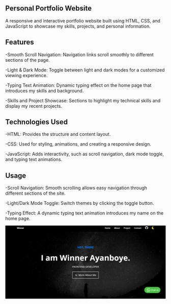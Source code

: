 ## Personal Portfolio Website

A responsive and interactive portfolio website built using HTML, CSS, and JavaScript to showcase my skills, projects, and personal information.

## Features

-Smooth Scroll Navigation: Navigation links scroll smoothly to different sections of the page.

-Light & Dark Mode: Toggle between light and dark modes for a customized viewing experience.

-Typing Text Animation: Dynamic typing effect on the home page that introduces my skills and background.

-Skills and Project Showcase: Sections to highlight my technical skills and display my recent projects.

## Technologies Used

-HTML: Provides the structure and content layout.

-CSS: Used for styling, animations, and creating a responsive design.

-JavaScript: Adds interactivity, such as scroll navigation, dark mode toggle, and typing text animations.

## Usage

-Scroll Navigation: Smooth scrolling allows easy navigation through different sections of the site.

-Light/Dark Mode Toggle: Switch themes by clicking the toggle button.

-Typing Effect: A dynamic typing text animation introduces my name on the home page.

<img src="./images/screen.png">
